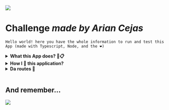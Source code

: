 <img src ="https://static.wikia.nocookie.net/wiki-de-rick-morty/images/6/60/Rick_and_Morty.png/revision/latest?cb=20210623034924&path-prefix=es"/>

<h1>Challenge <i>made by Arian Cejas  </i> </h1> 


 ```
 Hello world! here you have the whole information to run and test this App (made with Typescript, Node, and the ❤)  
```


<details>
<summary>
<label><b>What this App does? 🤔📋</b> </label>
</summary>
<br/>
<p>
👉 collects data from the <a href="https://rickandmortyapi.com/"><b> Rick and Morty API </b> </a>, simoultaneously from various pages, it process them and returns you a kindly JSON object with irrelevant info from some of the resources that the API provides to us <br/><i>(For example, how much times the character "l" appears in every single location name )</i> 
</p>
<br/>
</details>

<details>
<summary>
<b>How I 🏃 this application?</b>
</summary>
<br/>
<h3>
Well, its simply...
</h3>
<br/>

```
yarn
```
or
```
npm install 
```

<h2><b>then</b></h2>
<br/>

```
yarn start
```
or
```
npm start
```
<br/>
<p> if everything its all right, in the terminal you will see ` "Running on port <i> **port setted in .env** </i>" ` </p>
<br/>
<h3><b>...or directly, test it with:</b></h3>
<br/>

```
npm test
```
or
```
yarn test
```
<br/>

 `then open the terminal and see the magic!`

<br/>
</details>

<details>
<summary>
<b> Da routes 📡 </b>

</summary>
<br/>

### /api/v1

   |Method|Route|Description|    
|----|-----|-------|  
|GET|_/char_|**How much times the first letter of the resource appears in all the elements (of that resource)**|
|GET|_/episodes_|**A episodes list with its name, episode, and an array with all the origin names (locations) of all the characters that appears in that episode**|


</details>
<br/>
<h2>And remember...  </h2>

<img src ="https://c.tenor.com/fzMQF112Sb0AAAAC/wubba-lubba-dub-dub-rick-sanchez.gif"/>